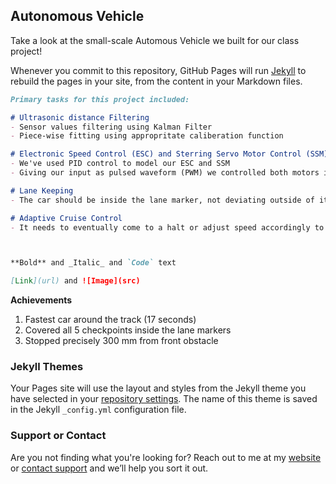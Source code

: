 ## Autonomous Vehicle 

Take a look at the small-scale Automous Vehicle we built for our class project! 

Whenever you commit to this repository, GitHub Pages will run [Jekyll](https://jekyllrb.com/) to rebuild the pages in your site, from the content in your Markdown files.

```markdown
Primary tasks for this project included:

# Ultrasonic distance Filtering
- Sensor values filtering using Kalman Filter
- Piece-wise fitting using appropritate caliberation function

# Electronic Speed Control (ESC) and Sterring Servo Motor Control (SSM)
- We've used PID control to model our ESC and SSM
- Giving our input as pulsed waveform (PWM) we controlled both motors in tandem

# Lane Keeping
- The car should be inside the lane marker, not deviating outside of it

# Adaptive Cruise Control 
- It needs to eventually come to a halt or adjust speed accordingly to a front obstacle or a car ahead 



**Bold** and _Italic_ and `Code` text

[Link](url) and ![Image](src)

```
**Achievements**
1. Fastest car around the track (17 seconds)
2. Covered all 5 checkpoints inside the lane markers
3. Stopped precisely 300 mm from front obstacle 

### Jekyll Themes

Your Pages site will use the layout and styles from the Jekyll theme you have selected in your [repository settings](https://github.com/kaushiktilve/Autonomous-Vehicle/settings). The name of this theme is saved in the Jekyll `_config.yml` configuration file.

### Support or Contact

Are you not finding what you're looking for? Reach out to me at my [website](https://www.kaushiktilve.com/contact) or [contact support](https://github.com/contact) and we’ll help you sort it out.

